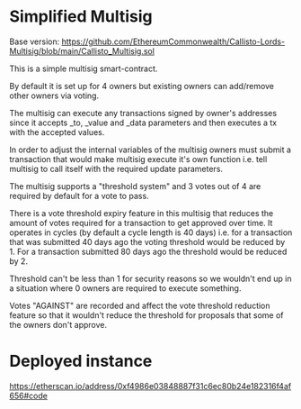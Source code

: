 # Simplified Multisig

Base version: https://github.com/EthereumCommonwealth/Callisto-Lords-Multisig/blob/main/Callisto_Multisig.sol

This is a simple multisig smart-contract.

By default it is set up for 4 owners but existing owners can add/remove other owners via voting.

The multisig can execute any transactions signed by owner's addresses since it accepts _to, _value and _data parameters and then executes a tx with the accepted values.

In order to adjust the internal variables of the multisig owners must submit a transaction that would make multisig execute it's own function i.e. tell multisig to call itself with the required update parameters.

The multisig supports a "threshold system" and 3 votes out of 4 are required by default for a vote to pass.

There is a vote threshold expiry feature in this multisig that reduces the amount of votes required for a transaction to get approved over time. It operates in cycles (by default a cycle length is 40 days) i.e. for a transaction that was submitted 40 days ago the voting threshold would be reduced by 1. For a transaction submitted 80 days ago the threshold would be reduced by 2.

Threshold can't be less than 1 for security reasons so we wouldn't end up in a situation where 0 owners are required to execute something.

Votes "AGAINST" are recorded and affect the vote threshold reduction feature so that it wouldn't reduce the threshold for proposals that some of the owners don't approve.

# Deployed instance

https://etherscan.io/address/0xf4986e03848887f31c6ec80b24e182316f4af656#code
